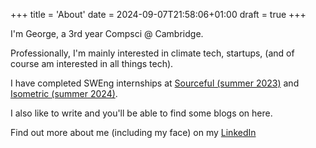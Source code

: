 +++
title = 'About'
date = 2024-09-07T21:58:06+01:00
draft = true
+++

I'm George, a 3rd year Compsci @ Cambridge.

Professionally, I'm mainly interested in climate tech, startups, (and of course am interested in all things tech).

I have completed SWEng internships at [Sourceful (summer 2023)](https://sourceful.com) and [Isometric (summer 2024)](https://isometric.com).

I also like to write and you'll be able to find some blogs on here.

Find out more about me (including my face) on my [LinkedIn](https://linkedin.com/in/georgepool)